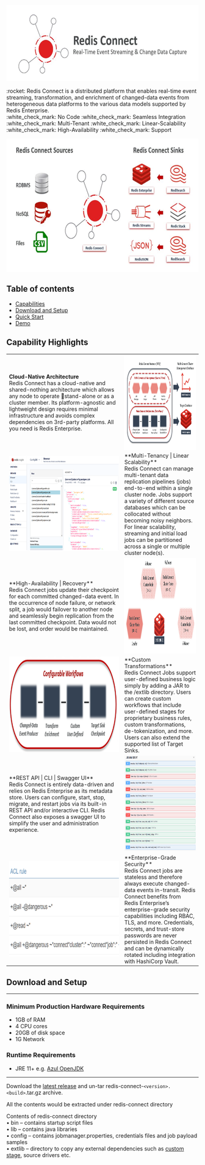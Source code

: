 <p align="left"><img src="/images/Redis_Connect_Intro.JPG" alt="Redis Connect" width = 750px height = 200px></p> :rocket:
Redis Connect is a distributed platform that enables real-time event streaming, transformation, and enrichment of changed-data events from heterogeneous data platforms to the various data models supported by Redis Enterprise.
<br> :white_check_mark: No Code :white_check_mark: Seamless Integration :white_check_mark: Multi-Tenant :white_check_mark: Linear-Scalability :white_check_mark: High-Availability :white_check_mark: Support
<p align="left"><img src="/images/Redis_Connect_Source_Sink.JPG" alt="Redis Connect Source and Sinks" width = 750px height = 350px"></p>

## Table of contents
- [Capabilities](#capabilities)
- [Download and Setup](#download-and-setup)
- [Quick Start](/examples)
- [Demo](https://redis.com/webinars/rapid-data-ingestion-with-redis-enterprise/)

##  Capability Highlights

<table style="width:100%">
    <tr>
        <td style="width:40%"> <b>Cloud-Native Architecture</b> <br> Redis Connect has a cloud-native and shared-nothing architecture which allows any node to operate stand-alone or as a cluster member. Its platform-agnostic and lightweight design requires minimal infrastructure and avoids complex dependencies on 3rd-party platforms. All you need is Redis Enterprise.</td>
        <td style="width:60%"> <img src="/images/Redis_Enterprise_Architecture.png" width = 500px height = 250px align="center" ></td>
    </tr>
    <tr>
        <td style="width:60%"> <img src="/images/Redis_Insight.png" width = 500px height = 250px ></td>
        <td style="width:40%"> **Multi-Tenancy | Linear Scalability** <br> Redis Connect can manage multi-tenant data replication pipelines (jobs) end-to-end within a single cluster node. Jobs support a variety of different source databases which can be collocated without becoming noisy neighbors. For linear scalability, streaming and initial load jobs can be partitioned across a single or multiple cluster node(s).</td>
    </tr>
    <tr>
        <td style="width:40%"> **High-Availability | Recovery** <br> Redis Connect jobs update their checkpoint for each committed changed-data event. In the occurrence of node failure, or network split, a job would failover to another node and seamlessly begin replication from the last committed checkpoint. Data would not be lost, and order would be maintained.</td>
        <td style="width:60%"> <img src="/images/HA.png" width = 500px height = 250px ></td>
    </tr>
    <tr>
        <td style="width:60%"> <img src="/images/Workflow.png" width = 500px height = 250px ></td>
        <td style="width:40%"> **Custom Transformations** <br> Redis Connect Jobs support user-defined business logic simply by adding a JAR to the /extlib directory. Users can create custom workflows that include user-defined stages for proprietary business rules, custom transformations, de-tokenization, and more. Users can also extend the supported list of Target Sinks.</td> 
    </tr>
    <tr>
        <td style="width:40%"> **REST API | CLI | Swagger UI** <br> Redis Connect is entirely data-driven and relies on Redis Enterprise as its metadata store. Users can configure, start, stop, migrate, and restart jobs via its built-in REST API and/or interactive CLI. Redis Connect also exposes a swagger UI to simplify the user and administration experience.</td>
        <td style="width:60%"> <img src="/images/Redis_Connect_Swagger_UI.png" width = 500px height = 250px ></td>
    </tr>
    <tr>
        <td style="width:60%"> <img src="/images/ACL.png" width = 500px height = 250px ></td>
        <td style="width:40%"> **Enterprise-Grade Security** <br> Redis Connect jobs are stateless and therefore always execute changed-data events in-transit. Redis Connect benefits from Redis Enterprise’s enterprise-grade security capabilities including RBAC, TLS, and more. Credentials, secrets, and trust-store passwords are never persisted in Redis Connect and can be dynamically rotated including integration with HashiCorp Vault. </td>
    </tr>
</table>

## Download and Setup

---
### Minimum Production Hardware Requirements

* 1GB of RAM
* 4 CPU cores
* 20GB of disk space
* 1G Network

### Runtime Requirements

* JRE 11+ e.g. [Azul OpenJDK](https://www.azul.com/downloads/?package=jdk#download-openjdk)
---

Download the [latest release](https://github.com/redis-field-engineering/redis-connect-dist/releases) and un-tar redis-connect-`<version>.<build>`.tar.gz archive.

All the contents would be extracted under redis-connect directory

Contents of redis-connect directory
<br>• bin – contains startup script files
<br>• lib – contains java libraries
<br>• config – contains jobmanager.properties, credentials files and job payload samples
<br>• extlib – directory to copy any external dependencies such as [custom stage](https://github.com/redis-field-engineering/redis-connect-custom-stage-demo), source drivers etc.
